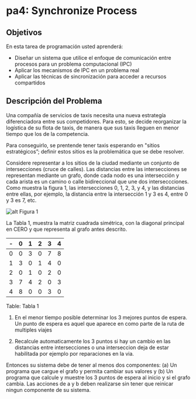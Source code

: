 # pa4: Synchronize Process 

## Objetivos

En esta tarea de programación usted aprenderá: 

* Diseñar un sistema que utilice el enfoque de comunicación entre procesos para un problema computacional (IPC)
* Aplicar los mecanismos de IPC en un problema real
* Aplicar las técnicas de sincronización para acceder a recursos compartidos

## Descripción del Problema 

Una compañía de servicios de taxis necesita una nueva estrategía diferenciadora entre sus competidores. Para esto, se decide reorganizar la logística de su flota de taxis, de manera que sus taxis lleguen en menor tiempo que los de la competencia. 

Para conseguirlo, se prentende tener taxis esperando en "sitios estratégicos”; definir estos sitios es la problemática que se debe resolver. 

Considere representar a los sitios de la ciudad mediante un conjunto de intersecciones (cruce de calles). Las distancias entre las intersecciones se representan mediante un grafo, donde cada nodo es una intersección y cada arista es un camino o calle bidireccional que une dos interseccciones. Como muestra la figura 1, las intersecciones 0, 1, 2, 3, y 4, y las distancias entre ellas, por ejemplo, la distancia entre la intersección 1 y 3 es 4, entre 0 y 3 es 7, etc. 

![alt Figura 1](https://github.com/jmagalla/os-espol/blob/master/project/GrafoBidirec-img.png?raw=true)

La Tabla 1, muestra la matriz cuadrada simétrica, con la diagonal principal en CERO y que representa al grafo antes descrito. 

|-|0|1|2|3|4|
|-|-|-|-|-|-|
|0|0|3|0|7|8|
|1|3|0|1|4|0|
|2|0|1|0|2|0|
|3|7|4|2|0|3|
|4|8|0|0|3|0|

Table: Tabla 1

1) En el menor tiempo posible determinar los 3 mejores puntos de espera. Un punto de espera es aquel que aparece en como parte de la ruta de multiples viajes

2) Recalcule automaticamente los 3 puntos si hay un cambio en las distancias entre intersecciones o una interseccion deja de estar habilitada por ejemplo por reparaciones en la via.

Entonces su sistema debe de tener al menos dos componentes: (a) Un programa que cargue el grafo y permita cambiar sus valores y (b) Un programa que calcule y muestre los 3 puntos de espera al inicio y si el grafo cambia. Las acciones de a y b deben realizarse sin tener que reinicar ningun componente de su sistema.

